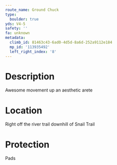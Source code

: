 ```yaml
---
route_name: Ground Chuck
type:
  boulder: true
yds: V4-5
safety: ''
fa: unknown
metadata:
  climb_id: 81463c43-6ad0-4d5d-8a6d-252a9112e184
  mp_id: '113935492'
  left_right_index: '8'
---
```

# Description
Awesome movement up an aesthetic arete

# Location
Right off the river trail downhill of Snail Trail

# Protection
Pads
